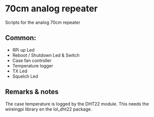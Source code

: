 # 70cm analog repeater

Scripts for the analog 70cm repeater

## Common:
- RPi up Led
- Reboot / Shutdown Led & Switch
- Case fan controller
- Temperature logger
- TX Led
- Squelch Led

## Remarks & notes
The case temperature is logged by the DHT22 module. This needs the wireingpi library en the lol_dht22 package.
